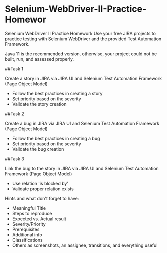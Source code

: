 # Selenium-WebDriver-II-Practice-Homewor

Selenium WebDriver II Practice Homework
Use your free JIRA projects to practice testing with Selenium WebDriver and the provided Test Automation Framework.

Java 11 is the recommended version, otherwise, your project could not be built, run, and assessed properly.

##Task 1

Create a story in JIRA via JIRA UI and Selenium Test Automation Framework (Page Object Model)

- Follow the best practices in creating a story
- Set priority based on the severity
- Validate the story creation

##Task 2

Create a bug in JIRA via JIRA UI and Selenium Test Automation Framework (Page Object Model)

- Follow the best practices in creating a bug
- Set priority based on the severity
- Validate the bug creation

##Task 3

Link the bug to the story in JIRA via JIRA UI and Selenium Test Automation Framework (Page Object Model)

- Use relation 'is blocked by'
- Validate proper relation exists

Hints and what don't forget to have:

- Meaningful Title
- Steps to reproduce
- Expected vs. Actual result
- Severity/Priority
- Prerequisites
- Additional info
- Classifications
- Others as screenshots, an assignee, transitions, and everything useful
